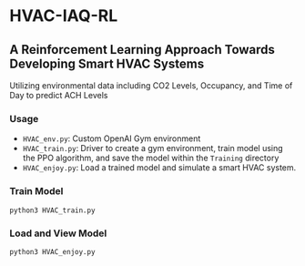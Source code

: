 # HVAC-IAQ-RL

## A Reinforcement Learning Approach Towards Developing Smart HVAC Systems
Utilizing environmental data including CO2 Levels, Occupancy, and Time of Day to predict ACH Levels

### Usage
-  `HVAC_env.py`: Custom OpenAI Gym environment
-  `HVAC_train.py`: Driver to create a gym environment, train model using the PPO algorithm, and save the model within the `Training` directory
-  `HVAC_enjoy.py`: Load a trained model and simulate a smart HVAC system. 

### Train Model
 ``` commandline
 python3 HVAC_train.py
 ```
 
 ### Load and View Model
 ``` commandline
 python3 HVAC_enjoy.py
 ```


